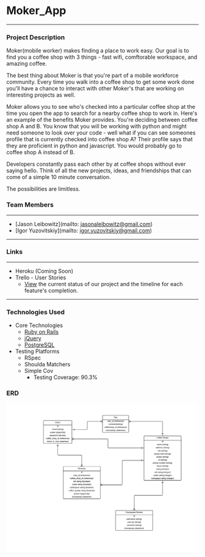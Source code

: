 # Moker_App

---

### Project Description

Moker(mobile worker) makes finding a place to work easy. Our goal is to find you a coffee shop with 3 things - fast wifi, comftorable workspace, and amazing coffee.

The best thing about Moker is that you're part of a mobile workforce community. Every time you walk into a coffee shop to get some work done you'll have a chance to interact with other Moker's that are working on interesting projects as well.

Moker allows you to see who's checked into a particular coffee shop at the time you open the app to search for a nearby coffee shop to work in. Here's an example of the benefits Moker provides. You're deciding between coffee shop A and B. You know that you will be working with python and might need someone to look over your code - well what if you can see someones profile that is currently checked into coffee shop A? Their profile says that they are proficient in python and javascript. You would probably go to coffee shop A instead of B.

Developers constantly pass each other by at coffee shops without ever saying hello. Think of all the new projects, ideas, and friendships that can come of a simple 10 minute conversation.

The possibilities are limitless.

### Team Members

---

* [Jason Leibowitz](mailto: jasonaleibowitz@gmail.com)
* [Igor Yuzovitskiy](mailto: igor.yuzovitskiy@gmail.com)

---

### Links

---

* Heroku (Coming Soon)
* Trello - User Stories
	* [View](https://trello.com/b/KMc1eMil/moker-app) the current status of our project and the timeline for each feature's completion.
	
---

### Technologies Used

* Core Technologies
	* [Ruby on Rails](http://rubyonrails.org/)
	* [jQuery](http://jquery.com/)
	* [PostgreSQL](http://www.postgresql.org/)
* Testing Platforms
	* RSpec
	* Shoulda Matchers
	* Simple Cov
		* Testing Coverage: 90.3%


### ERD

![ERD](/images/erdv4.png)